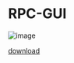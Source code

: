 # RPC-GUI

![image](https://github.com/Tanat05/Discord-rpc-GUI/assets/85154556/956bd1fe-f152-49fd-9db3-61ba8d35d5fb)

[download](https://drive.google.com/file/d/14oS7MIGk5-VK6rcziUyhM5qCIwiqZt3i/view?usp=sharing)
